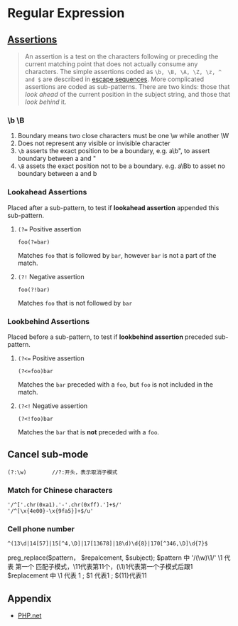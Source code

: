 # Regular Expression

## [Assertions](http://php.net/manual/en/regexp.reference.assertions.php)

> An assertion is a test on the characters following or preceding the current matching point that does not actually consume any characters. The simple assertions coded as `\b, \B, \A, \Z, \z, ^ and $` are described in [escape sequences](http://php.net/manual/en/regexp.reference.escape.php). More complicated assertions are coded as sub-patterns. There are two kinds: those that _look ahead_ of the current position in the subject string, and those that _look behind_ it.

### \b \B

1. Boundary means two close characters must be one \w while another \W
2. Does not represent any visible or invisible character
3. `\b` asserts the exact position to be a boundary, e.g. a\b", to assert boundary between a and "
4. `\B` assets the exact position not to be a boundary. e.g. a\Bb to asset no boundary between a and b

### Lookahead Assertions

Placed after a sub-pattern, to test if **lookahead assertion** appended this sub-pattern.

1. `(?=` Positive assertion

    ```text
    foo(?=bar)
    ```

    Matches `foo` that is followed by `bar`, however `bar` is not a part of the match.

2. `(?!` Negative assertion

    ```text
    foo(?!bar)
    ```

    Matches `foo` that is not followed by `bar`

### Lookbehind Assertions

Placed before a sub-pattern,
to test if **lookbehind assertion** preceded sub-pattern.

1. `(?<=` Positive assertion

    ```text
    (?<=foo)bar
    ```

    Matches the `bar` preceded with a `foo`, but `foo` is not included in the match.

2. `(?<!` Negative assertion

    ```text
    (?<!foo)bar
    ```

    Matches the `bar` that is **not** preceded with a `foo`.

## Cancel sub-mode

```
(?:\w)        //?:开头，表示取消子模式
```

### Match for Chinese characters

```
'/^['.chr(0xa1).'-'.chr(0xff).']+$/'
'/^[\x{4e00}-\x{9fa5}]+$/u'
```

### Cell phone number

```
^(13\d|14[57]|15[^4,\D]|17[13678]|18\d)\d{8}|170[^346,\D]\d{7}$
```

preg_replace($pattern， $repalcement, $subject);
$pattern 中 '/(\w)\\1/'      \\1 代表 第一个 匹配子模式，\\11代表第11个，(\\1)1代表第一个子模式后跟1
$replacement 中           \\1 代表 1 ; $1 代表1 ; ${11}代表11

## Appendix

- [PHP.net](http://php.net/manual/en/reference.pcre.pattern.syntax.php)
